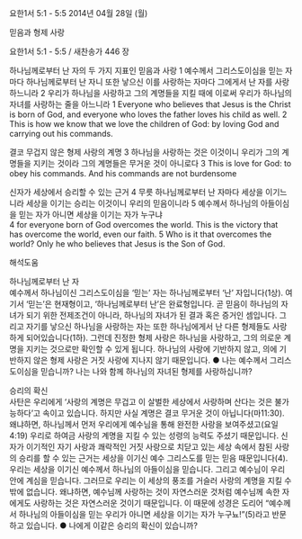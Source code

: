 요한1서 5:1 - 5:5 
2014년 04월 28일 (월)

믿음과 형제 사랑



요한1서 5:1 - 5:5 / 새찬송가 446 장


하나님께로부터 난 자의 두 가지 지표인 믿음과 사랑 
1 예수께서 그리스도이심을 믿는 자마다 하나님께로부터 난 자니 또한 낳으신 이를 사랑하는 자마다 그에게서 난 자를 사랑하느니라 2 우리가 하나님을 사랑하고 그의 계명들을 지킬 때에 이로써 우리가 하나님의 자녀를 사랑하는 줄을 아느니라 
1 Everyone who believes that Jesus is the Christ is born of God, and everyone who loves the father loves his child as well. 2 This is how we know that we love the children of God: by loving God and carrying out his commands.   

결코 무겁지 않은 형제 사랑의 계명 
3 하나님을 사랑하는 것은 이것이니 우리가 그의 계명들을 지키는 것이라 그의 계명들은 무거운 것이 아니로다
3 This is love for God: to obey his commands. And his commands are not burdensome  

신자가 세상에서 승리할 수 있는 근거 
4 무릇 하나님께로부터 난 자마다 세상을 이기느니라 세상을 이기는 승리는 이것이니 우리의 믿음이니라 5 예수께서 하나님의 아들이심을 믿는 자가 아니면 세상을 이기는 자가 누구냐  
4 for everyone born of God overcomes the world. This is the victory that has overcome the world, even our faith. 5 Who is it that overcomes the world? Only he who believes that Jesus is the Son of God.

해석도움





하나님께로부터 난 자  
예수께서 하나님이신 그리스도이심을 ‘믿는’ 자는 하나님께로부터 ‘난’ 자입니다(1상). 여기서 ‘믿는’은 현재형이고, ‘하나님께로부터 난’은 완료형입니다. 곧 믿음이 하나님의 자녀가 되기 위한 전제조건이 아니라, 하나님의 자녀가 된 결과 혹은 증거인 셈입니다. 그리고 자기를 낳으신 하나님을 사랑하는 자는 또한 하나님에게서 난 다른 형제들도 사랑하게 되어있습니다(1하). 그런데 진정한 형제 사랑은 하나님을 사랑하고, 그의 의로운 계명을 지키는 것으로만 확인할 수 있게 됩니다. 하나님의 사랑에 기반하지 않고, 의에 기반하지 않은 형제 사랑은 거짓 사랑에 지나지 않기 때문입니다. 
● 나는 예수께서 그리스도이심을 믿습니까? 나는 나와 함께 하나님의 자녀된 형제를 사랑하십니까? 

승리의 확신  
사탄은 우리에게 ‘사랑의 계명은 무겁고 이 살벌한 세상에서 사랑하며 산다는 것은 불가능하다’고 속이고 있습니다. 하지만 사실 계명은 결코 무거운 것이 아닙니다(마11:30). 왜냐하면, 하나님께서 먼저 우리에게 예수님을 통해 완전한 사랑을 보여주셨고(요일 4:19) 우리로 하여금 사랑의 계명을 지킬 수 있는 성령의 능력도 주셨기 때문입니다. 신자가 이기적인 자기 사랑과 쾌락적인 거짓 사랑으로 치닫고 있는 세상 속에서 참된 사랑의 승리를 할 수 있는 근거는 세상을 이기신 예수 그리스도를 믿는 믿음 때문입니다(4). 우리는 세상을 이기신 예수께서 하나님의 아들이심을 믿습니다. 그리고 예수님이 우리 안에 계심을 믿습니다. 그러므로 우리는 이 세상의 풍조를 거슬러 사랑의 계명을 지킬 수밖에 없습니다. 왜냐하면, 예수님께 사랑하는 것이 자연스러운 것처럼 예수님께 속한 자에게도 사랑하는 것은 자연스러운 것이기 때문입니다. 이 때문에 성경은 도리어 “예수께서 하나님의 아들이심을 믿는 우리가 아니면 세상을 이기는 자가 누구뇨!”(5)라고 반문하고 있습니다. 
● 나에게 이같은 승리의 확신이 있습니까?